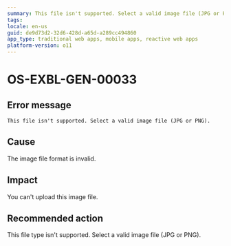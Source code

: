 ```yaml
---
summary: This file isn't supported. Select a valid image file (JPG or PNG).
tags:
locale: en-us
guid: de9d73d2-32d6-428d-a65d-a289cc494860
app_type: traditional web apps, mobile apps, reactive web apps
platform-version: o11
---
```


# OS-EXBL-GEN-00033

## Error message

`This file isn't supported. Select a valid image file (JPG or PNG).`

## Cause

The image file format is invalid.

## Impact

You can't upload this image file.

## Recommended action

This file type isn't supported. Select a valid image file (JPG or PNG).
